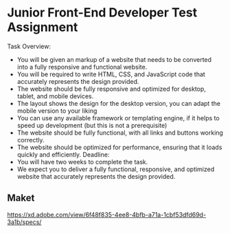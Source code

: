 # Junior Front-End Developer Test Assignment

Task Overview:
- You will be given an markup of a website that needs to be converted into a fully responsive and functional website.
- You will be required to write HTML, CSS, and JavaScript code that accurately represents the design provided.
- The website should be fully responsive and optimized for desktop, tablet, and mobile devices.
- The layout shows the design for the desktop version, you can adapt the mobile version to your liking
- You can use any available framework or templating engine, if it helps to speed up development (but this is not a prerequisite)
- The website should be fully functional, with all links and buttons working correctly.
- The website should be optimized for performance, ensuring that it loads quickly and efficiently.
Deadline:
- You will have two weeks to complete the task.
- We expect you to deliver a fully functional, responsive, and optimized website that accurately represents the design provided.

## Maket
https://xd.adobe.com/view/6f48f835-4ee8-4bfb-a71a-1cbf53dfd69d-3a1b/specs/